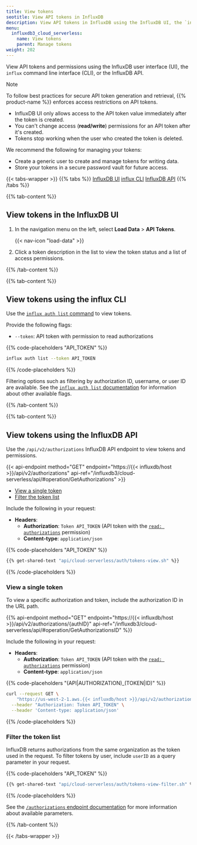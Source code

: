 ```yaml
---
title: View tokens
seotitle: View API tokens in InfluxDB
description: View API tokens in InfluxDB using the InfluxDB UI, the `influx` CLI, or the InfluxDB API.
menu:
  influxdb3_cloud_serverless:
    name: View tokens
    parent: Manage tokens
weight: 202
---
```


View API tokens and permissions using the InfluxDB user interface (UI),
the `influx` command line interface (CLI), or the InfluxDB API.

> [!Note]
> To follow best practices for secure API token generation and retrieval,
> {{% product-name %}} enforces access restrictions on API tokens.
>   
> - InfluxDB UI only allows access to the API token value immediately after the token is created.
> - You can't change access (**read/write**) permissions for an API token after it's created.
> - Tokens stop working when the user who created the token is deleted.
> 
> We recommend the following for managing your tokens:
>
> - Create a generic user to create and manage tokens for writing data.
> - Store your tokens in a secure password vault for future access.

{{< tabs-wrapper >}}
{{% tabs %}}
[InfluxDB UI](#)
[influx CLI](#)
[InfluxDB API](#)
{{% /tabs %}}

<!---------------------------------- BEGIN UI --------------------------------->
{{% tab-content %}}

## View tokens in the InfluxDB UI

1.  In the navigation menu on the left, select **Load Data** > **API Tokens**.

    {{< nav-icon "load-data" >}}

2.  Click a token description in the list to view the token status and a list of
    access permissions.

{{% /tab-content %}}
<!----------------------------------- END UI ---------------------------------->

<!--------------------------------- BEGIN CLI --------------------------------->
{{% tab-content %}}

## View tokens using the influx CLI

Use the [`influx auth list` command](/influxdb3/cloud-serverless/reference/cli/influx/auth/list)
to view tokens.

Provide the following flags:

- `--token`: API token with permission to read authorizations

{{% code-placeholders "API_TOKEN" %}}
```sh
influx auth list --token API_TOKEN
```
{{% /code-placeholders %}}

Filtering options such as filtering by authorization ID, username, or user ID are available.
See the [`influx auth list` documentation](/influxdb3/cloud-serverless/reference/cli/influx/auth/list)
for information about other available flags.

{{% /tab-content %}}
<!---------------------------------- END CLI ---------------------------------->

<!--------------------------------- BEGIN API --------------------------------->
{{% tab-content %}}

## View tokens using the InfluxDB API

Use the `/api/v2/authorizations` InfluxDB API endpoint to view tokens and permissions.

{{< api-endpoint method="GET" endpoint="https://{{< influxdb/host >}}/api/v2/authorizations" api-ref="/influxdb3/cloud-serverless/api/#operation/GetAuthorizations" >}}

- [View a single token](#view-a-single-token)
- [Filter the token list](#filter-the-token-list)

Include the following in your request:

- **Headers**:
  - **Authorization**: `Token API_TOKEN`
    (API token with the [`read: authorizations`](/influxdb3/cloud-serverless/api/#operation/PostAuthorizations) permission)
  - **Content-type**: `application/json`

{{% code-placeholders "API_TOKEN" %}}
```sh
{{% get-shared-text "api/cloud-serverless/auth/tokens-view.sh" %}}
```
{{% /code-placeholders %}}

### View a single token

To view a specific authorization and token, include the authorization ID in the URL path.

{{% api-endpoint method="GET" endpoint="https://{{< influxdb/host >}}/api/v2/authorizations/{authID}" api-ref="/influxdb3/cloud-serverless/api/#operation/GetAuthorizationsID" %}}

Include the following in your request:

- **Headers**:
  - **Authorization**: `Token API_TOKEN`
    (API token with the [`read: authorizations`](/influxdb3/cloud-serverless/api/#operation/PostAuthorizations) permission)
  - **Content-type**: `application/json`

{{% code-placeholders "(API|AUTHORIZATION)_(TOKEN|ID)" %}}
```sh
curl --request GET \
	"https://us-west-2-1.aws.{{< influxdb/host >}}/api/v2/authorizations/AUTHORIZATION_ID" \
  --header "Authorization: Token API_TOKEN" \
  --header 'Content-type: application/json'
```
{{% /code-placeholders %}}

### Filter the token list

InfluxDB returns authorizations from the same organization as the token used in the request.
To filter tokens by user, include `userID` as a query parameter in your request.

{{% code-placeholders "API_TOKEN" %}}
```sh
{{% get-shared-text "api/cloud-serverless/auth/tokens-view-filter.sh" %}}
```
{{% /code-placeholders %}}

See the [`/authorizations` endpoint documentation](/influxdb3/cloud-serverless/api/#tag/Authorizations-(API-tokens))
for more information about available parameters.

{{% /tab-content %}}
<!---------------------------------- END API ---------------------------------->

{{< /tabs-wrapper >}}
